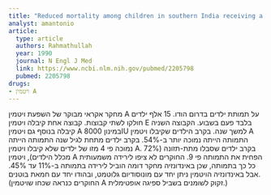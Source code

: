 ```yaml
---
title: "Reduced mortality among children in southern India receiving a small weekly dose of vitamin A"
analyst: amantonio
article:
  type: article
  authors: Rahmathullah
  year: 1990
  journal: N Engl J Med
  link: https://www.ncbi.nlm.nih.gov/pubmed/2205798
  pubmed: 2205798
drugs:
- ויטמין A
---
```


מחקר אקראי מבוקר של השפעת ויטמין A על תמותת ילדים בדרום הודו. 15 אלף ילדים חולקו לשתי קבוצות. קבוצה אחת קיבלה ויטמין E בלבד פעם בשבוע. הקבוצה השניה קיבלה בנוסף גם ויטמין A במינון 8000IU למשך שנה. בקרב הילדים שקיבלו ויטמין A התמותה הייתה נמוכה יותר ב-54%. בקרב ילדים מתחת לגיל שנה התמותה הייתה נמוכה פי 4 מזו של ילדים שלא קיבלו ויטמין A. בקרב ילדים שסבלו מתת-תזונה (72% מכלל הילדים), ויטמין A הפחית את התמותה פי 9.
החוקרים לא ציפו לירידה משמעותית כל כך בתמותה, שכן באינדונזיה מחקר דומה הוביל לירידה בתמותה ב-11% עד 45%. אבל באינדונזיה הויטמין ניתן יחד עם מונוסודיום גלוטמט, ובהודו יחד עם חמאת בוטנים. (החוקרים כנראה שכחו שויטמין A זקוק לשומנים בשביל ספיגה אופטימלית.) 
